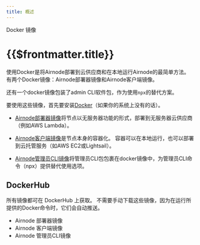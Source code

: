 ```yaml
---
title: 概述
---
```


<TitleSpan>Docker 镜像</TitleSpan>

# {{$frontmatter.title}}

<VersionWarning/>

<TocHeader /> <TOC class="table-of-contents" :include-level="[2,3]" />

使用Docker是将Airnode部署到云供应商和在本地运行Airnode的最简单方法。 有两个Docker镜像：Airnode部署器镜像和Airnode客户端镜像。

还有一个docker镜像包装了admin CLI软件包，作为使用`npx`的替代方案。

要使用这些镜像，首先要安装[Docker](https://docs.docker.com/get-docker/)（如果你的系统上没有的话）。

- [Airnode部署器镜像](./deployer-image.md)将节点以无服务器功能的形式，部署到无服务器云供应商（例如AWS Lambda）。

- [Airnode客户端镜像](client-image.md)是节点本身的容器化。 容器可以在本地运行，也可以部署到云托管服务（如AWS EC2或Lightsail）。

- [Airnode管理员CLI镜像](admin-cli-image.md)将管理员CLI包包裹在docker镜像中，为管理员CLI命令（npx）提供替代使用选项。

## DockerHub

所有镜像都可在 DockerHub 上获取。 不需要手动下载这些镜像，因为在运行所提供的Docker命令时，它们会自动推送。

<ul>
  <li>
    <a
      :href="'https://hub.docker.com/r/api3/airnode-deployer/tags'"
      target="_docker-hub"
      >Airnode 部署器镜像      <ExternalLinkImage />
    </a>
  </li>

  <li>
    <a
      :href="'https://hub.docker.com/r/api3/airnode-client/tags'"
      target="_docker-hub"
      >Airnode 客户端镜像      <ExternalLinkImage />
    </a>
  </li>

  <li>
    <a
      :href="'https://hub.docker.com/r/api3/airnode-admin/tags'"
      target="_docker-hub"
      >Airnode 管理员CLI镜像      <ExternalLinkImage />
    </a>
  </li>
</ul>

<DockerImageVersions/>

